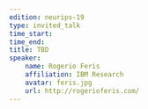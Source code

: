 ```yaml
---
edition: neurips-19
type: invited_talk
time_start:
time_end:
title: TBD
speaker:
    name: Rogerio Feris 
    affiliation: IBM Research
    avatar: feris.jpg
    url: http://rogerioferis.com/
---
```

